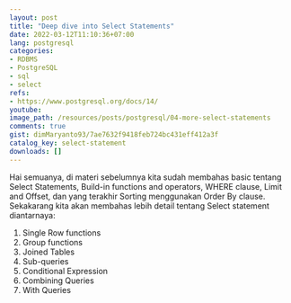 ```yaml
---
layout: post
title: "Deep dive into Select Statements"
date: 2022-03-12T11:10:36+07:00
lang: postgresql
categories:
- RDBMS
- PostgreSQL
- sql
- select
refs: 
- https://www.postgresql.org/docs/14/
youtube: 
image_path: /resources/posts/postgresql/04-more-select-statements
comments: true
gist: dimMaryanto93/7ae7632f9418feb724bc431eff412a3f
catalog_key: select-statement
downloads: []
---
```


Hai semuanya, di materi sebelumnya kita sudah membahas basic tentang Select Statements, Build-in functions and operators, WHERE clause, Limit and Offset, dan yang terakhir Sorting menggunakan Order By clause. Sekakarang kita akan membahas lebih detail tentang Select statement diantarnaya:

1. Single Row functions
2. Group functions
3. Joined Tables
4. Sub-queries
5. Conditional Expression
6. Combining Queries
7. With Queries